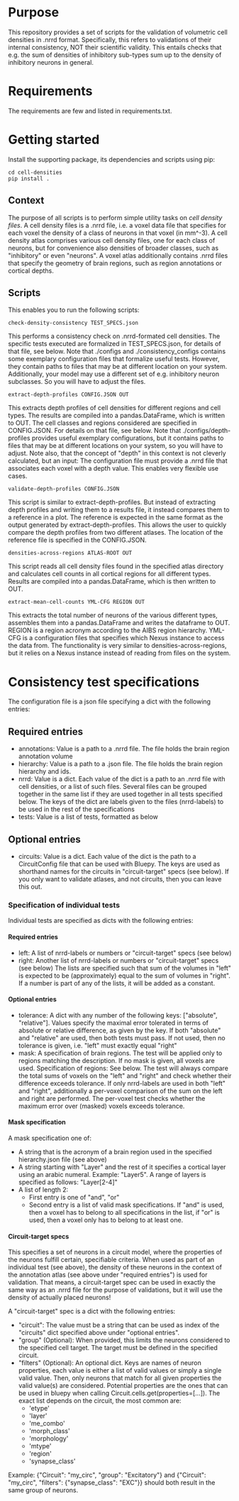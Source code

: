 # Purpose
This repository provides a set of scripts for the validation of volumetric cell densities in .nrrd format.
Specifically, this refers to validations of their internal consistency, NOT their scientific validity. This entails checks that e.g. the sum of densities of inhibitory sub-types sum up to the density of inhibitory neurons in general.

# Requirements
The requirements are few and listed in requirements.txt.

# Getting started
Install the supporting package, its dependencies and scripts using pip:
```
cd cell-densities
pip install .
```

## Context
The purpose of all scripts is to perform simple utility tasks on _cell density files_. A cell density files is a .nrrd file, i.e. a voxel data file that specifies for each voxel the density of a class of neurons in that voxel (in mm^-3). A cell density atlas comprises various cell density files, one for each class of neurons, but for convenience also densities of broader classes, such as "inhibitory" or even "neurons". A voxel atlas additionally contains .nrrd files that specify the geometry of brain regions, such as region annotations or cortical depths. 

## Scripts
This enables you to run the following scripts:

```
check-density-consistency TEST_SPECS.json
```
This performs a consistency check on .nrrd-formated cell densities. The specific tests executed are formalized in TEST_SPECS.json, for details of that file, see below. Note that ./configs and ./consistency_configs contains some exemplary configuration files that formalize useful tests. However, they contain paths to files that may be at different location on your system. Additionally, your model may use a different set of e.g. inhibitory neuron subclasses. So you will have to adjust the files.


```
extract-depth-profiles CONFIG.JSON OUT
```
This extracts depth profiles of cell densities for different regions and cell types. The results are compiled into a pandas.DataFrame, which is written to OUT. The cell classes and regions considered are specified in CONFIG.JSON. For details on that file, see below. Note that ./configs/depth-profiles provides useful exemplary configurations, but it contains paths to files that may be at different locations on your system, so you will have to adjust. Note also, that the concept of "depth" in this context is not cleverly calculated, but an input: The configuration file must provide a .nrrd file that associates each voxel with a depth value. This enables very flexible use cases.


```
validate-depth-profiles CONFIG.JSON
```
This script is similar to extract-depth-profiles. But instead of extracting depth profiles and writing them to a results file, it instead compares them to a reference in a plot. The reference is expected in the same format as the output generated by extract-depth-profiles. This allows the user to quickly compare the depth profiles from two different atlases. The location of the reference file is specified in the CONFIG.JSON.


```
densities-across-regions ATLAS-ROOT OUT
```
This script reads all cell density files found in the specified atlas directory and calculates cell counts in all cortical regions for all different types. Results are compiled into a pandas.DataFrame, which is then written to OUT.


```
extract-mean-cell-counts YML-CFG REGION OUT
```
This extracts the total number of neurons of the various different types, assembles them into a pandas.DataFrame and writes the dataframe to OUT. REGION is a region acronym according to the AIBS region hierarchy. YML-CFG is a configuration files that specifies which Nexus instance to access the data from. The functionality is very similar to densities-across-regions, but it relies on a Nexus instance instead of reading from files on the system.


# Consistency test specifications
The configuration file is a json file specifying a dict with the following entries:
## Required entries
  - annotations: Value is a path to a .nrrd file. The file holds the brain region annotation volume
  - hierarchy: Value is a path to a .json file. The file holds the brain region hierarchy and ids.
  - nrrd: Value is a dict. Each value of the dict is a path to an .nrrd file with cell densities, 
    or a list of such files. Several files can be grouped together in the same list if they are used together in all
    tests specified below. The keys of the dict are labels given to the files (nrrd-labels) to be used in the rest 
    of the specifications
  - tests: Value is a list of tests, formatted as below

## Optional entries
  - circuits: Value is a dict. Each value of the dict is the path to a CircuitConfig file that can be used with Bluepy.
The keys are used as shorthand names for the circuits in "circuit-target" specs (see below). If you only want to validate atlases,
    and not circuits, then you can leave this out.

### Specification of individual tests
Individual tests are specified as dicts with the following entries:
#### Required entries
  - left: A list of nrrd-labels or numbers or "circuit-target" specs (see below)
  - right: Another list of nrrd-labels or numbers or "circuit-target" specs (see below)
The lists are specified such that sum of the volumes in "left" is expected to be (approximately) equal to the sum of volumes in "right".
If a number is part of any of the lists, it will be added as a constant.
#### Optional entries
  - tolerance: A dict with any number of the following keys: ["absolute", "relative"].
    Values specify the maximal error tolerated in terms of absolute or relative difference, as given by the key. 
    If both "absolute" and "relative" are used, then both tests must pass.
    If not used, then no tolerance is given, i.e. "left" must exactly equal "right"
  - mask: A specification of brain regions. The test will be applied only to regions matching the description.
    If no mask is given, all voxels are used. Specification of regions: See below.
The test will always compare the total sums of voxels on the "left" and "right" and check whether their difference exceeds tolerance.
If only nrrd-labels are used in both "left" and "right", additionally a per-voxel comparison of the sum on the left and right are performed.
The per-voxel test checks whether the maximum error over (masked) voxels exceeds tolerance.

#### Mask specification
A mask specification one of:
  - A string that is the acronym of a brain region used in the specified hierarchy.json file (see above)
  - A string starting with "Layer" and the rest of it specifies a cortical layer using an arabic numeral.
    Example: "Layer5". A range of layers is specified as follows: "Layer[2-4]"
  - A list of length 2:
    - First entry is one of "and", "or"
    - Second entry is a list of valid mask specifications. 
  If "and" is used, then a voxel has to belong to all specifications in the list, 
  if "or" is used, then a voxel only has to belong to at least one.

#### Circuit-target specs
This specifies a set of neurons in a circuit model, where the properties of the neurons fulfill certain, specifiable criteria.
When used as part of an individual test (see above), the density of these neurons in the context of the annotation atlas (see above under "required entries") is used for validation.
That means, a circuit-target spec can be used in exactly the same way as an .nrrd file for the purpose of validations, but it will use the density of actually placed neurons!

A "circuit-target" spec is a dict with the following entries:
  - "circuit": The value must be a string that can be used as index of the "circuits" dict specified above under "optional entries".
  - "group" (Optional): When provided, this limits the neurons considered to the specified cell target. The target must be defined in the specified circuit.
  - "filters" (Optional): An optional dict. Keys are names of neuron properties, each value is either a list of valid values or simply a single valid value.
Then, only neurons that match for all given properties the valid value(s) are considered. Potential properties are the ones that can be used in 
    bluepy when calling Circuit.cells.get(properties=[...]). The exact list depends on the circuit, the most common are:
    - 'etype'
    - 'layer'
    - 'me_combo' 
    - 'morph_class'
    - 'morphology'
    - 'mtype'
    - 'region'
    - 'synapse_class'
    
Example: {"Circuit": "my_circ", "group": "Excitatory"} and {"Circuit": "my_circ", "filters": {"synapse_class": "EXC"}}
should both result in the same group of neurons.
